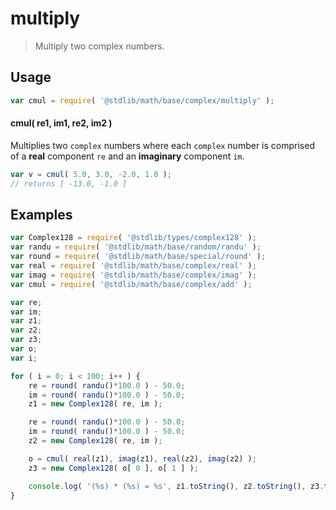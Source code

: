# multiply

> Multiply two complex numbers.


<section class="intro">

</section>

<!-- /.intro -->


<section class="usage">

## Usage

``` javascript
var cmul = require( '@stdlib/math/base/complex/multiply' );
```

#### cmul( re1, im1, re2, im2 )

Multiplies two `complex` numbers where each `complex` number is comprised of a __real__ component `re` and an __imaginary__ component `im`.

``` javascript
var v = cmul( 5.0, 3.0, -2.0, 1.0 );
// returns [ -13.0, -1.0 ]
```

</section>

<!-- /.usage -->


<section class="examples">

## Examples

``` javascript
var Complex128 = require( '@stdlib/types/complex128' );
var randu = require( '@stdlib/math/base/random/randu' );
var round = require( '@stdlib/math/base/special/round' );
var real = require( '@stdlib/math/base/complex/real' );
var imag = require( '@stdlib/math/base/complex/imag' );
var cmul = require( '@stdlib/math/base/complex/add' );

var re;
var im;
var z1;
var z2;
var z3;
var o;
var i;

for ( i = 0; i < 100; i++ ) {
    re = round( randu()*100.0 ) - 50.0;
    im = round( randu()*100.0 ) - 50.0;
    z1 = new Complex128( re, im );

    re = round( randu()*100.0 ) - 50.0;
    im = round( randu()*100.0 ) - 50.0;
    z2 = new Complex128( re, im );

    o = cmul( real(z1), imag(z1), real(z2), imag(z2) );
    z3 = new Complex128( o[ 0 ], o[ 1 ] );

    console.log( '(%s) * (%s) = %s', z1.toString(), z2.toString(), z3.toString() );
}
```

</section>

<!-- /.examples -->


<section class="links">

</section>

<!-- /.links -->
